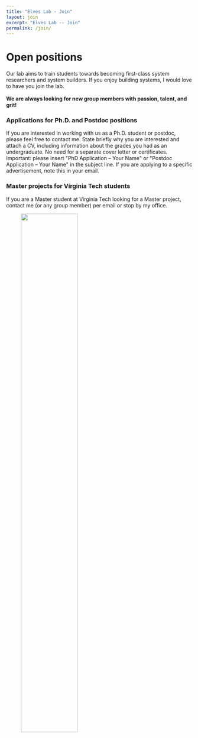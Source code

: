 ```yaml
---
title: "Elves Lab - Join"
layout: join
excerpt: "Elves Lab -- Join"
permalink: /join/
---
```


# Open positions

Our lab aims to train students towards becoming first-class system researchers and system builders. If you enjoy building systems, I would love to have you join the lab. <br /><br />
**We are always looking for new group members with passion, talent, and grit!**

### Applications for Ph.D. and Postdoc positions

If you are interested in working with us as a Ph.D. student or postdoc, please feel free to contact me. State briefly why you are interested and attach a CV, including information about the grades you had as an undergraduate. No need for a separate cover letter or certificates. Important: please insert \"PhD Application – Your Name\" or \"Postdoc Application – Your Name\" in the subject line. If you are applying to a specific advertisement, note this in your email.

### Master projects for Virginia Tech students

If you are a Master student at Virginia Tech looking for a Master project, contact me (or any group member) per email or stop by my office.

<figure>
<img src="{{ site.url }}{{ site.baseurl }}/images/picpic/vt_winter.jpeg" width="60%" >
</figure>